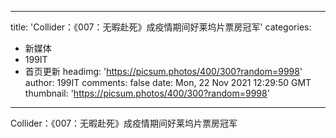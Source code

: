 
---
title: 'Collider：《007：无暇赴死》成疫情期间好莱坞片票房冠军'
categories: 
 - 新媒体
 - 199IT
 - 首页更新
headimg: 'https://picsum.photos/400/300?random=9998'
author: 199IT
comments: false
date: Mon, 22 Nov 2021 12:29:50 GMT
thumbnail: 'https://picsum.photos/400/300?random=9998'
---

<div>   
Collider：《007：无暇赴死》成疫情期间好莱坞片票房冠军  
</div>
            